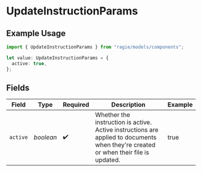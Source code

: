 # UpdateInstructionParams

## Example Usage

```typescript
import { UpdateInstructionParams } from "ragie/models/components";

let value: UpdateInstructionParams = {
  active: true,
};
```

## Fields

| Field                                                                                                                               | Type                                                                                                                                | Required                                                                                                                            | Description                                                                                                                         | Example                                                                                                                             |
| ----------------------------------------------------------------------------------------------------------------------------------- | ----------------------------------------------------------------------------------------------------------------------------------- | ----------------------------------------------------------------------------------------------------------------------------------- | ----------------------------------------------------------------------------------------------------------------------------------- | ----------------------------------------------------------------------------------------------------------------------------------- |
| `active`                                                                                                                            | *boolean*                                                                                                                           | :heavy_check_mark:                                                                                                                  | Whether the instruction is active. Active instructions are applied to documents when they're created or when their file is updated. | true                                                                                                                                |